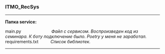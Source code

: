 ### ITMO_RecSys


***
__Папка service:__ 

main.py  $~~~~~~~~~~~~~~~~~~~~~~~$           _Файл с сервисом. Воспроизведен код из семинара. К боту подключение было. Poetry у меня не заработал._  
requirements.txt $~~~~~~~~$          _Список библиотек._    

***
